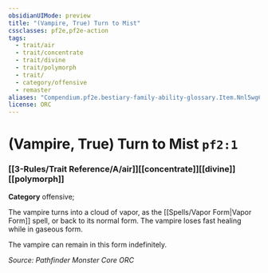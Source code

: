 ```yaml
---
obsidianUIMode: preview
title: "(Vampire, True) Turn to Mist"
cssclasses: pf2e,pf2e-action
tags:
  - trait/air
  - trait/concentrate
  - trait/divine
  - trait/polymorph
  - trait/
  - category/offensive
  - remaster
aliases: "Compendium.pf2e.bestiary-family-ability-glossary.Item.Nnl5wg6smOzieTop"
license: ORC
---
```

# (Vampire, True) Turn to Mist `pf2:1`

### [[3-Rules/Trait Reference/A/air]][[concentrate]][[divine]][[polymorph]]

**Category** offensive; 




The vampire turns into a cloud of vapor, as the [[Spells/Vapor Form|Vapor Form]] spell, or back to its normal form. The vampire loses fast healing while in gaseous form.

The vampire can remain in this form indefinitely.

*Source: Pathfinder Monster Core*
*ORC*